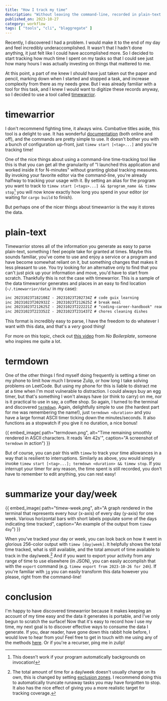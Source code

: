```yaml
---
title: "How I track my time"
description: "Without leaving the command-line, recorded in plain-text. I share some features from some tools I've discovered in my time-tracking journey."
published_on: 2023-10-27
category: workflow
tags: [ "tools", "cli", "blaggregate" ]
---
```


Recently, I discovered I had a problem. I would make it to the end of my day and feel incredibly underaccomplished. It wasn't that I hadn't done anything, it just felt like I could have accomplished more. So I decided to start tracking how much time I spent on my tasks so that I could see just how many hours I was actually investing on things that mattered to me.

At this point, a part of me knew I *should* have just taken out the paper and pencil, marking down when I started and stopped a task, and increase complexity from there as my needs grew. But I was already familiar with a tool for this task, and I knew I would want to digitize these records anyway, so I decided to use a tool called [timewarrior](https://github.com/GothenburgBitFactory/timewarrior/).

# timewarrior
I don't recommend fighting time, it always wins. Combative titles aside, this tool is a delight to use. It has wonderful [documentation](https://timewarrior.net/docs/) (both online and off), and the commands are pretty simple to use. It doesn't bother you with a bunch of configuration up-front, just `timew start [<tag>...]` and you're tracking time!

One of the nice things about using a command-line time-tracking tool like this is that you can get all the granularity of "I launched this application and worked inside it for N-minutes" without granting global tracking measures. By invoking your favorite editor via the command-line, you're already halfway to tracking your usage with it. By setting an alias for the program you want to track to `timew start [<tags>...] && $program_name && timew stop`[^1] you will now know exactly how long you spend in your editor (or waiting for `cargo build` to finish).

But perhaps one of the nicer things about timewarrior is the way it stores the data.

# plain-text
Timewarrior stores all of the information you generate as easy to parse plain-text, something I feel people take for granted at times. Maybe this sounds familiar, you've come to use and enjoy a service or a program and have become somewhat reliant on it, but something changes that makes it less pleasant to use. You try looking for an alternative only to find that you can't just pick up your information and move, you'd have to start from scratch. Thankfully this is not the case with timewarrior. This is a sample of the data timewarrior generates and places in an easy to find location (`~/.timewarrior/data/` in my case):

```txt
inc 20231023T182108Z - 20231023T202734Z # code guix learning
inc 20231023T202932Z - 20231023T212625Z # break meal
inc 20231023T212625Z - 20231023T222221Z # "coding-career-handbook" reading
inc 20231023T223352Z - 20231023T231437Z # chores cleaning dishes
```

This format is incredibly easy to parse, I have the freedom to do whatever I want with this data, and that's a *very* good thing!

For more on this topic, check out [this video](https://youtube.com/watch?v=WgV6M1LyfNY) from *No Boilerplate*, someone who inspires me quite a lot.

# termdown
One of the other things I find myself doing frequently is setting a timer on my phone to limit how much I browse Zulip, or how long I take solving problems on LeetCode. But using my phone for this is liable to distract me at a time when I'm most vulnerable to distraction. I could always buy an egg timer, but that's something I won't always have (or think to carry) on me, nor is it practical to use in say, a coffee shop. So again, I turned to the terminal and discovered [`termdown`](https://github.com/trehn/termdown). Again, delightfully simple to use (the hardest part for me was remembering the name!), just `termdown <duration>` and you have a large format ASCII timer ticking down the minutes/seconds. It also functions as a stopwatch if you give it no duration, a nice bonus!

{{ embed_image(
    path="termdown.png", 
    alt="Time remaining smoothly rendered in ASCII characters. It reads '4m 42s'", 
    caption="A screenshot of `termdown` in action") }}

But of course, you can pair this with `timew` to track your time allowances in a way that is resilient to interruptions. Similarly as above, you would simply invoke `timew start [<tag>...]; termdown <duration> && timew stop`. If you interrupt your timer for any reason, the time spent is still recorded, you don't have to remember to edit anything, you can rest easy!

# summarize your day/week

{{ embed_image(
    path="timew-week.png", 
    alt="A graph rendered in the terminal that represents every hour (x-axis) of every day (y-axis) for one week. Various horizontal bars with short labels populate some of the days indicating time tracked", 
    caption="An example of the output from `timew day`") }}

When you've tracked your day or week, you can look back on how it went in glorious 256-color output with `timew [day|week]`. It helpfully shows the total time tracked, what is still available, and the total amount of time available to track in the day/week.[^2] And if you want to export your activity from any range of time to use elsewhere (in JSON), you can easily accomplish that with the `export` command (e.g. `timew export from 2023-10-26 for 24h`). If you're familiar with [`jq`](https://github.com/jqlang/jq) you can easily transform this data however you please, right from the command-line!

# conclusion 

I'm happy to have discovered timewarrior because it makes keeping an account of my time easy and the data it generates is portable, and I've only begun to scratch the surface! Now that it's easy to record how I use my time, my next goal is to discover effective ways to consume the data I generate. If you, dear reader, have gone down this rabbit hole before, I would love to hear from you! Feel free to get in touch with me using any of the methods [here](/about#other-places-to-find-me). Or if you're a recurser, ping me in zulip!

[^1]: This doesn't work if your program automatically backgrounds on invocation!

[^2]: The total amount of time for a day/week doesn't usually change on its own, this is changed by setting [exclusion zones](https://timewarrior.net/docs/workweek/). I recommend doing this to automatically truncate runaway tasks you may have forgotten to stop. It also has the nice effect of giving you a more realistic target for tracking coverage.

